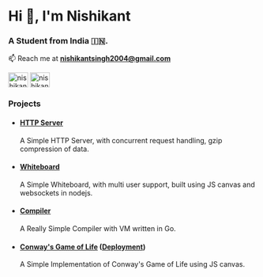 <h1>Hi 👋, I'm Nishikant</h1>
<h3>A Student from India 🇮🇳.</h3>

<!--
- 🔭 I’m currently working on [a](a)

- 🌱 I’m currently learning **a**

- 👯 I’m looking to collaborate on [a](a)

- 🤝 I’m looking for help with [a](a)

- 👨‍💻 All of my projects are available at [a](a)

- 📝 I regularly write articles on [a](a)

- 💬 Ask me about **a**
-->
📫 Reach me at **nishikantsingh2004@gmail.com**
<!--
- 📄 Know about my experiences [a](a)

- ⚡ Fun fact **a**
-->
<p align="left">
  <a href="https://www.leetcode.com/nishikantsingh" target="_blank"><img align="center" src="https://raw.githubusercontent.com/rahuldkjain/github-profile-readme-generator/master/src/images/icons/Social/leet-code.svg" alt="nishikantsingh" height="30" width="40" /></a>
  <a href="https://linkedin.com/in/nishikant-singh-65750022b" target="_blank"><img align="center" src="https://raw.githubusercontent.com/rahuldkjain/github-profile-readme-generator/master/src/images/icons/Social/linked-in-alt.svg" alt="nishikant singh" height="30" width="40" /></a>
</p>

<h3>Projects</h3>
<p>
    <ul>
      <li>
        <div>
          <h4><a href="https://github.com/NishikantS578/http_server" target="_blank">HTTP Server</a></h4>
          <p>
            A Simple HTTP Server, with concurrent request handling, gzip compression of data.
          </p>
        </div>
      </li>
      <li>
        <div>
          <h4><a href="https://github.com/NishikantS578/whiteboard" target="_blank">Whiteboard</a></h4>
          <p>
            A Simple Whiteboard, with multi user support, built using JS canvas and websockets in nodejs.
          </p>
        </div>
      </li>
      <li>
        <div>
          <h4><a href="https://github.com/NishikantS578/majorProject" target="_blank">Compiler</a></h4>
          <p>
            A Really Simple Compiler with VM written in Go.
          </p>
        </div>
      </li>
      <li>
        <div>
          <h4><a href="https://github.com/NishikantS578/Game_Of_Life" target="_blank">Conway's Game of Life</a> (<a href="https://nishikants578.github.io/Game_Of_Life/">Deployment</a>)</h4>
          <p>
            A Simple Implementation of Conway's Game of Life using JS canvas.
          </p>
        </div>
      </li>
  </ul>
</p>
